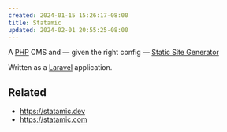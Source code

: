 ```yaml
---
created: 2024-01-15 15:26:17-08:00
title: Statamic
updated: 2024-02-01 20:55:25-08:00
---
```


A [PHP](PHP.md) CMS and — given the right config — [Static Site Generator](Static%20Site%20Generator.md)

Written as a [Laravel](Laravel.md) application.

## Related

* https://statamic.dev
* https://statamic.com